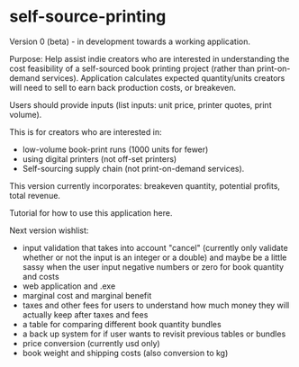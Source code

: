 # self-source-printing
Version 0 (beta) - in development towards a working application.

Purpose: Help assist indie creators who are interested in understanding the cost feasibility of a self-sourced book printing project (rather than print-on-demand services). Application calculates expected quantity/units creators will need to sell to earn back production costs, or breakeven. 

Users should provide inputs (list inputs: unit price, printer quotes, print volume). 

This is for creators who are interested in: 
- low-volume book-print runs (1000 units for fewer) 
- using digital printers (not off-set printers)
- Self-sourcing supply chain (not print-on-demand services).

This version currently incorporates: breakeven quantity, potential profits, total revenue. 

Tutorial for how to use this application here.

Next version wishlist: 
- input validation that takes into account "cancel" (currently only validate whether or not the input is an integer or a double) and maybe be a little sassy when the user input negative numbers or zero for book quantity and costs
- web application and .exe
- marginal cost and marginal benefit
- taxes and other fees for users to understand how much money they will actually keep after taxes and fees
- a table for comparing different book quantity bundles 
- a back up system for if user wants to revisit previous tables or bundles
- price conversion (currently usd only)
- book weight and shipping costs (also conversion to kg)

